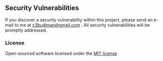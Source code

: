 ## Security Vulnerabilities

If you discover a security vulnerability within this project, please send an e-mail to me at c3budiman@gmail.com . All security vulnerabilities will be promptly addressed.

### License

Open-sourced software licensed under the [MIT license](http://opensource.org/licenses/MIT)
